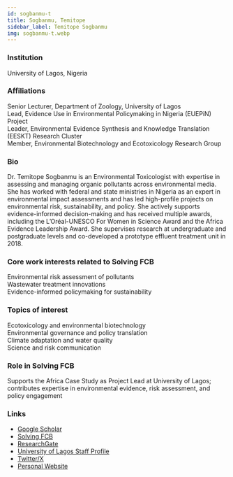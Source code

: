 ```yaml
---
id: sogbanmu-t
title: Sogbanmu, Temitope
sidebar_label: Temitope Sogbanmu
img: sogbanmu-t.webp
---
```


### Institution

University of Lagos, Nigeria

### Affiliations

Senior Lecturer, Department of Zoology, University of Lagos  
Lead, Evidence Use in Environmental Policymaking in Nigeria (EUEPiN) Project  
Leader, Environmental Evidence Synthesis and Knowledge Translation (EESKT) Research Cluster  
Member, Environmental Biotechnology and Ecotoxicology Research Group

### Bio

Dr. Temitope Sogbanmu is an Environmental Toxicologist with expertise in assessing and managing organic pollutants across environmental media. She has worked with federal and state ministries in Nigeria as an expert in environmental impact assessments and has led high-profile projects on environmental risk, sustainability, and policy. She actively supports evidence-informed decision-making and has received multiple awards, including the L’Oréal-UNESCO For Women in Science Award and the Africa Evidence Leadership Award. She supervises research at undergraduate and postgraduate levels and co-developed a prototype effluent treatment unit in 2018.

### Core work interests related to Solving FCB

Environmental risk assessment of pollutants  
Wastewater treatment innovations  
Evidence-informed policymaking for sustainability

### Topics of interest

Ecotoxicology and environmental biotechnology  
Environmental governance and policy translation  
Climate adaptation and water quality  
Science and risk communication

### Role in Solving FCB

Supports the Africa Case Study as Project Lead at University of Lagos; contributes expertise in environmental evidence, risk assessment, and policy engagement
### Links
- [Google Scholar](https://scholar.google.com/citations?user=SYcEqe8AAAAJ)
- [Solving FCB](https://solvingfcb.org/people/sogbanmu-t/)
- [ResearchGate](https://www.researchgate.net/profile/Temitope-Sogbanmu)
- [University of Lagos Staff Profile](https://unilag.edu.ng/?our-staff=sogbanmu-temitope-olumuyiwa)
- [Twitter/X](https://x.com/SogbanmuTo)
- [Personal Website](https://tosogbanmu.wordpress.com)